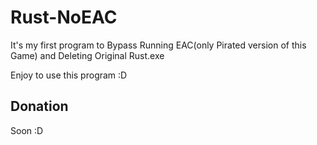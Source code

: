 # Rust-NoEAC

It's my first program to Bypass Running EAC(only Pirated version of this Game) and Deleting Original Rust.exe

Enjoy to use this program :D

## Donation

Soon :D

